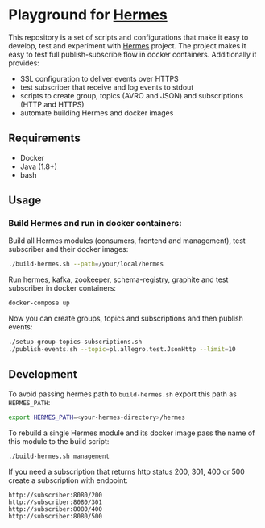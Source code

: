 # Playground for [Hermes](https://github.com/allegro/hermes)

This repository is a set of scripts and configurations that make it easy to develop, test and experiment with [Hermes](https://github.com/allegro/hermes) project.
The project makes it easy to test full publish-subscribe flow in docker containers. Additionally it provides:
* SSL configuration to deliver events over HTTPS
* test subscriber that receive and log events to stdout
* scripts to create group, topics (AVRO and JSON) and subscriptions (HTTP and HTTPS)
* automate building Hermes and docker images

## Requirements
* Docker
* Java (1.8+)
* bash

## Usage
### Build Hermes and run in docker containers:
Build all Hermes modules (consumers, frontend and management), test subscriber and their docker images:
```bash
./build-hermes.sh --path=/your/local/hermes
```

Run hermes, kafka, zookeeper, schema-registry, graphite and test subscriber in docker containers:
```bash
docker-compose up
```

Now you can create groups, topics and subscriptions and then publish events:
```bash
./setup-group-topics-subscriptions.sh
./publish-events.sh --topic=pl.allegro.test.JsonHttp --limit=10
```

## Development
To avoid passing hermes path to `build-hermes.sh` export this path as `HERMES_PATH`:
```bash
export HERMES_PATH=<your-hermes-directory>/hermes
```

To rebuild a single Hermes module and its docker image pass the name of this module to the build script:
```bash
./build-hermes.sh management
```

If you need a subscription that returns http status 200, 301, 400 or 500 create a subscription with endpoint:
```
http://subscriber:8080/200
http://subscriber:8080/301
http://subscriber:8080/400
http://subscriber:8080/500
```
